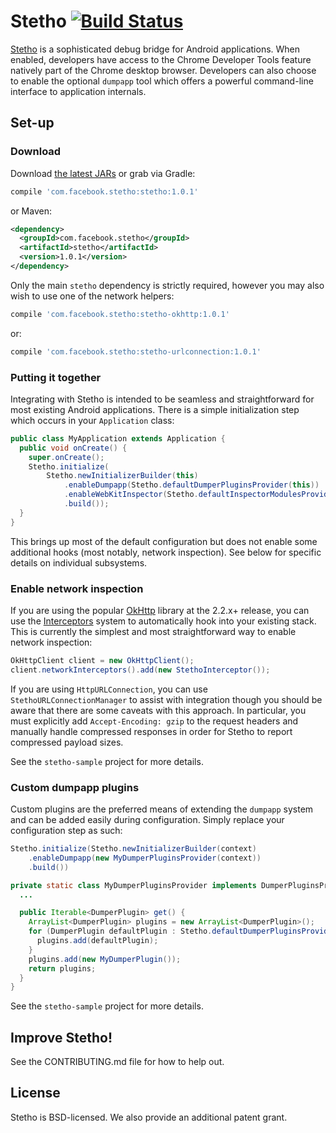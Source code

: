 # Stetho [![Build Status](https://travis-ci.org/facebook/stetho.svg?branch=master)](https://travis-ci.org/facebook/stetho)

[Stetho](https://facebook.github.io/stetho) is a sophisticated debug bridge for Android applications. When enabled,
developers have access to the Chrome Developer Tools feature natively part of
the Chrome desktop browser. Developers can also choose to enable the optional
`dumpapp` tool which offers a powerful command-line interface to application
internals.

## Set-up

### Download
Download [the latest JARs](https://github.com/facebook/stetho/releases/latest) or grab via Gradle:
```groovy
compile 'com.facebook.stetho:stetho:1.0.1'
```
or Maven:
```xml
<dependency>
  <groupId>com.facebook.stetho</groupId>
  <artifactId>stetho</artifactId>
  <version>1.0.1</version>
</dependency>
```

Only the main `stetho` dependency is strictly required, however you may also wish to use one of the network helpers:

```groovy
compile 'com.facebook.stetho:stetho-okhttp:1.0.1'
```
or:
```groovy
compile 'com.facebook.stetho:stetho-urlconnection:1.0.1'
```

### Putting it together
Integrating with Stetho is intended to be seamless and straightforward for
most existing Android applications.  There is a simple initialization step
which occurs in your `Application` class:

```java
public class MyApplication extends Application {
  public void onCreate() {
    super.onCreate();
    Stetho.initialize(
        Stetho.newInitializerBuilder(this)
            .enableDumpapp(Stetho.defaultDumperPluginsProvider(this))
            .enableWebKitInspector(Stetho.defaultInspectorModulesProvider(this))
            .build());
  }
}
```

This brings up most of the default configuration but does not enable some
additional hooks (most notably, network inspection).  See below for specific
details on individual subsystems.

### Enable network inspection
If you are using the popular [OkHttp](https://github.com/square/okhttp)
library at the 2.2.x+ release, you can use the
[Interceptors](https://github.com/square/okhttp/wiki/Interceptors) system to
automatically hook into your existing stack.  This is currently the simplest
and most straightforward way to enable network inspection:

```java
OkHttpClient client = new OkHttpClient();
client.networkInterceptors().add(new StethoInterceptor());
```

If you are using `HttpURLConnection`, you can use `StethoURLConnectionManager`
to assist with integration though you should be aware that there are some
caveats with this approach.  In particular, you must explicitly add
`Accept-Encoding: gzip` to the request headers and manually handle compressed
responses in order for Stetho to report compressed payload sizes.

See the `stetho-sample` project for more details.

### Custom dumpapp plugins
Custom plugins are the preferred means of extending the `dumpapp` system and
can be added easily during configuration.  Simply replace your configuration
step as such:

```java
Stetho.initialize(Stetho.newInitializerBuilder(context)
    .enableDumpapp(new MyDumperPluginsProvider(context))
    .build())

private static class MyDumperPluginsProvider implements DumperPluginsProvider {
  ...

  public Iterable<DumperPlugin> get() {
    ArrayList<DumperPlugin> plugins = new ArrayList<DumperPlugin>();
    for (DumperPlugin defaultPlugin : Stetho.defaultDumperPluginsProvider(mContext).get()) {
      plugins.add(defaultPlugin);
    }
    plugins.add(new MyDumperPlugin());
    return plugins;
  }
}
```

See the `stetho-sample` project for more details.

## Improve Stetho!
See the CONTRIBUTING.md file for how to help out.

## License
Stetho is BSD-licensed. We also provide an additional patent grant.
